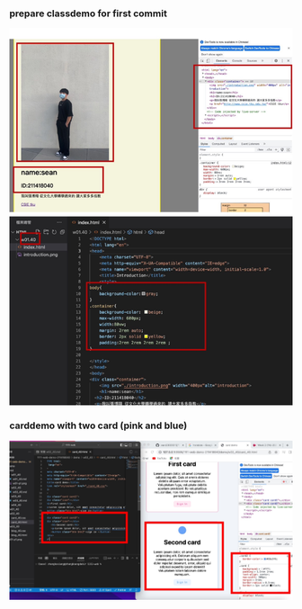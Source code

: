 ### prepare classdemo for first commit
![](w01-p1.png)
### carddemo with two card (pink and blue)
![](w02_40.png)